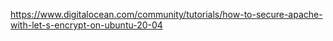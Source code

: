 https://www.digitalocean.com/community/tutorials/how-to-secure-apache-with-let-s-encrypt-on-ubuntu-20-04